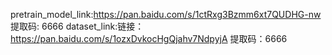 pretrain_model_link:https://pan.baidu.com/s/1ctRxg3Bzmm6xt7QUDHG-nw 提取码: 6666
dataset_link:链接：https://pan.baidu.com/s/1ozxDvkocHgQjahv7NdpyjA 提取码：6666
